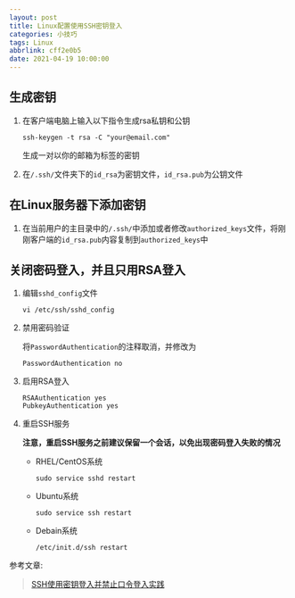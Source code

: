 ```yaml
---
layout: post
title: Linux配置使用SSH密钥登入
categories: 小技巧
tags: Linux
abbrlink: cff2e0b5
date: 2021-04-19 10:00:00
---
```


## 生成密钥

1. 在客户端电脑上输入以下指令生成rsa私钥和公钥

   `ssh-keygen -t rsa -C "your@email.com"`

   生成一对以你的邮箱为标签的密钥

2. 在`/.ssh/`文件夹下的`id_rsa`为密钥文件，`id_rsa.pub`为公钥文件

## 在Linux服务器下添加密钥

1. 在当前用户的主目录中的`/.ssh/`中添加或者修改`authorized_keys`文件，将刚刚客户端的`id_rsa.pub`内容复制到`authorized_keys`中

## 关闭密码登入，并且只用RSA登入

1. 编辑`sshd_config`文件

   `vi /etc/ssh/sshd_config`

2. 禁用密码验证

   将`PasswordAuthentication`的注释取消，并修改为

   `PasswordAuthentication no`

3. 启用RSA登入

   ```shell
   RSAAuthentication yes
   PubkeyAuthentication yes
   ```

4. 重启SSH服务

   ​    **注意，重启SSH服务之前建议保留一个会话，以免出现密码登入失败的情况**

   * RHEL/CentOS系统

     `sudo service sshd restart`

   * Ubuntu系统

     `sudo service ssh restart`

   * Debain系统

     `/etc/init.d/ssh restart`

参考文章:

> [SSH使用密钥登入并禁止口令登入实践](https://www.linuxidc.com/Linux/2015-07/119608.htm)
